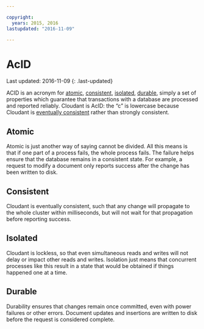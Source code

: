 ```yaml
---

copyright:
  years: 2015, 2016
lastupdated: "2016-11-09"

---
```


# AcID

Last updated: 2016-11-09
{: .last-updated}

ACID is an acronym for [atomic](acid.html#acid_atomic), [consistent](acid.html#acid_consistent), [isolated](acid.html#acid_isolated), [durable](acid.html#acid_durable), simply a set of properties which guarantee that transactions with a database are processed and reported reliably. Cloudant is AcID: the “c” is lowercase because Cloudant is [eventually consistent](cap_theorem.html) rather than strongly consistent.

## Atomic

<div id="acid_atomic"></div>

Atomic is just another way of saying cannot be divided. All this means is that if one part of a process fails, the whole process fails.
The failure helps ensure that the database remains in a consistent state. For example, a request to modify a document only reports success after the change has been written to disk.

## Consistent

<div id="acid_consistent"></div>

Cloudant is eventually consistent, such that any change will propagate to the whole cluster within milliseconds, but will not wait for that propagation before reporting success. 

## Isolated

<div id="acid_isolated"></div>

Cloudant is lockless, so that even simultaneous reads and writes will not delay or impact other reads and writes. Isolation just means that concurrent processes like this result in a state that would be obtained if things happened one at a time.

## Durable

<div id="acid_durable"></div>

Durability ensures that changes remain once committed, even with power failures or other errors. Document updates and insertions are written to disk before the request is considered complete.
